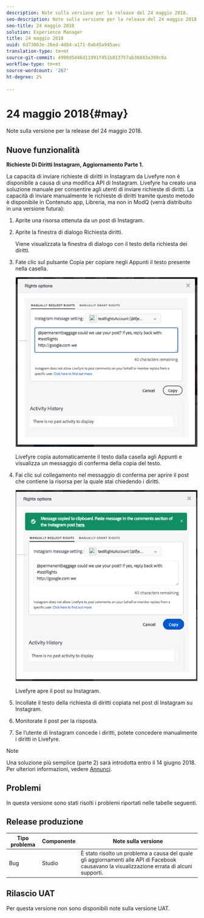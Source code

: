 ```yaml
---
description: Note sulla versione per la release del 24 maggio 2018.
seo-description: Note sulla versione per la release del 24 maggio 2018.
seo-title: 24 maggio 2018
solution: Experience Manager
title: 24 maggio 2018
uuid: 6d73063e-26ed-4d84-a171-0ab45a945aec
translation-type: tm+mt
source-git-commit: 4990d5d46d11991f451b813757ab36843a399c0a
workflow-type: tm+mt
source-wordcount: '267'
ht-degree: 2%

---
```



# 24 maggio 2018{#may}

Note sulla versione per la release del 24 maggio 2018.

## Nuove funzionalità

**Richieste Di Diritti Instagram, Aggiornamento Parte 1.**

La capacità di inviare richieste di diritti in Instagram da Livefyre non è disponibile a causa di una modifica API di Instagram. Livefyre ha creato una soluzione manuale per consentire agli utenti di inviare richieste di diritti. La capacità di inviare manualmente le richieste di diritti tramite questo metodo è disponibile in Contenuto app, Libreria, ma non in ModQ (verrà distribuito in una versione futura):

1. Aprite una risorsa ottenuta da un post di Instagram.
1. Aprite la finestra di dialogo Richiesta diritti.

   Viene visualizzata la finestra di dialogo con il testo della richiesta dei diritti.

1. Fate clic sul pulsante Copia per copiare negli Appunti il testo presente nella casella.

   ![](../assets/rr_insta_workaround1.png)

   Livefyre copia automaticamente il testo dalla casella agli Appunti e visualizza un messaggio di conferma della copia del testo.

1. Fai clic sul collegamento nel messaggio di conferma per aprire il post che contiene la risorsa per la quale stai chiedendo i diritti.

   ![](../assets/rr_insta_workaround2.png)

   Livefyre apre il post su Instagram.

1. Incollate il testo della richiesta di diritti copiata nel post di Instagram su Instagram.
1. Monitorate il post per la risposta.
1. Se l’utente di Instagram concede i diritti, potete concedere manualmente i diritti in Livefyre.

>[!NOTE]
>
>Una soluzione più semplice (parte 2) sarà introdotta entro il 14 giugno 2018. Per ulteriori informazioni, vedere [Annunci](/help/using/c-anouncements.md#c_anouncements).

## Problemi

In questa versione sono stati risolti i problemi riportati nelle tabelle seguenti.

## Release produzione

| **Tipo problema** | **Componente** | **Note sulla versione** |
|---|---|---|
| Bug | Studio | È stato risolto un problema a causa del quale gli aggiornamenti alle API di Facebook causavano la visualizzazione errata di alcuni supporti. |

## Rilascio UAT

Per questa versione non sono disponibili note sulla versione UAT.
